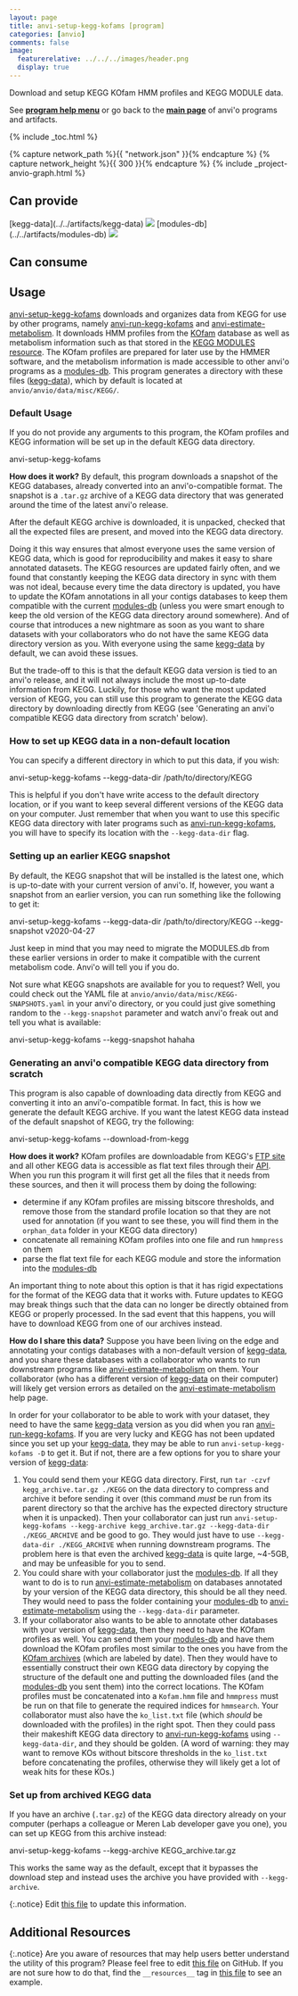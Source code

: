 ```yaml
---
layout: page
title: anvi-setup-kegg-kofams [program]
categories: [anvio]
comments: false
image:
  featurerelative: ../../../images/header.png
  display: true
---
```


Download and setup KEGG KOfam HMM profiles and KEGG MODULE data.

See **[program help menu](../../../../vignette#anvi-setup-kegg-kofams)** or go back to the **[main page](../../)** of anvi'o programs and artifacts.


{% include _toc.html %}
<div id="svg" class="subnetwork"></div>
{% capture network_path %}{{ "network.json" }}{% endcapture %}
{% capture network_height %}{{ 300 }}{% endcapture %}
{% include _project-anvio-graph.html %}


## Can provide

<p style="text-align: left" markdown="1"><span class="artifact-p">[kegg-data](../../artifacts/kegg-data) <img src="../../images/icons/DB.png" class="artifact-icon-mini" /></span> <span class="artifact-p">[modules-db](../../artifacts/modules-db) <img src="../../images/icons/DB.png" class="artifact-icon-mini" /></span></p>

## Can consume

<p style="text-align: left" markdown="1"></p>

## Usage


<span class="artifact-n">[anvi-setup-kegg-kofams](/software/anvio/help/main/programs/anvi-setup-kegg-kofams)</span> downloads and organizes data from KEGG for use by other programs, namely <span class="artifact-n">[anvi-run-kegg-kofams](/software/anvio/help/main/programs/anvi-run-kegg-kofams)</span> and <span class="artifact-n">[anvi-estimate-metabolism](/software/anvio/help/main/programs/anvi-estimate-metabolism)</span>. It downloads HMM profiles from the [KOfam](https://academic.oup.com/bioinformatics/article/36/7/2251/5631907) database as well as metabolism information such as that stored in the [KEGG MODULES resource](https://www.genome.jp/kegg/module.html). The KOfam profiles are prepared for later use by the HMMER software, and the metabolism information is made accessible to other anvi'o programs as a <span class="artifact-n">[modules-db](/software/anvio/help/main/artifacts/modules-db)</span>. This program generates a directory with these files (<span class="artifact-n">[kegg-data](/software/anvio/help/main/artifacts/kegg-data)</span>), which by default is located at `anvio/anvio/data/misc/KEGG/`.

### Default Usage

If you do not provide any arguments to this program, the KOfam profiles and KEGG information will be set up in the default KEGG data directory.

<div class="codeblock" markdown="1">
anvi&#45;setup&#45;kegg&#45;kofams
</div>

**How does it work?**
By default, this program downloads a snapshot of the KEGG databases, already converted into an anvi'o-compatible format. The snapshot is a `.tar.gz` archive of a KEGG data directory that was generated around the time of the latest anvi'o release.  

After the default KEGG archive is downloaded, it is unpacked, checked that all the expected files are present, and moved into the KEGG data directory.

Doing it this way ensures that almost everyone uses the same version of KEGG data, which is good for reproducibility and makes it easy to share annotated datasets. The KEGG resources are updated fairly often, and we found that constantly keeping the KEGG data directory in sync with them was not ideal, because every time the data directory is updated, you have to update the KOfam annotations in all your contigs databases to keep them compatible with the current <span class="artifact-n">[modules-db](/software/anvio/help/main/artifacts/modules-db)</span> (unless you were smart enough to keep the old version of the KEGG data directory around somewhere). And of course that introduces a new nightmare as soon as you want to share datasets with your collaborators who do not have the same KEGG data directory version as you. With everyone using the same <span class="artifact-n">[kegg-data](/software/anvio/help/main/artifacts/kegg-data)</span> by default, we can avoid these issues.

But the trade-off to this is that the default KEGG data version is tied to an anvi'o release, and it will not always include the most up-to-date information from KEGG. Luckily, for those who want the most updated version of KEGG, you can still use this program to generate the KEGG data directory by downloading directly from KEGG (see 'Generating an anvi'o compatible KEGG data directory from scratch' below).

### How to set up KEGG data in a non-default location

You can specify a different directory in which to put this data, if you wish:

<div class="codeblock" markdown="1">
anvi&#45;setup&#45;kegg&#45;kofams &#45;&#45;kegg&#45;data&#45;dir /path/to/directory/KEGG
</div>

This is helpful if you don't have write access to the default directory location, or if you want to keep several different versions of the KEGG data on your computer. Just remember that when you want to use this specific KEGG data directory with later programs such as <span class="artifact-n">[anvi-run-kegg-kofams](/software/anvio/help/main/programs/anvi-run-kegg-kofams)</span>, you will have to specify its location with the `--kegg-data-dir` flag.

### Setting up an earlier KEGG snapshot

By default, the KEGG snapshot that will be installed is the latest one, which is up-to-date with your current version of anvi'o. If, however, you want a snapshot from an earlier version, you can run something like the following to get it:

<div class="codeblock" markdown="1">
anvi&#45;setup&#45;kegg&#45;kofams &#45;&#45;kegg&#45;data&#45;dir /path/to/directory/KEGG &#45;&#45;kegg&#45;snapshot v2020&#45;04&#45;27
</div>

Just keep in mind that you may need to migrate the MODULES.db from these earlier versions in order to make it compatible with the current metabolism code. Anvi'o will tell you if you do.

Not sure what KEGG snapshots are available for you to request? Well, you could check out the YAML file at `anvio/anvio/data/misc/KEGG-SNAPSHOTS.yaml` in your anvi'o directory, or you could just give something random to the `--kegg-snapshot` parameter and watch anvi'o freak out and tell you what is available:
<div class="codeblock" markdown="1">
anvi&#45;setup&#45;kegg&#45;kofams &#45;&#45;kegg&#45;snapshot hahaha
</div>


### Generating an anvi'o compatible KEGG data directory from scratch

This program is also capable of downloading data directly from KEGG and converting it into an anvi'o-compatible format. In fact, this is how we generate the default KEGG archive. If you want the latest KEGG data instead of the default snapshot of KEGG, try the following:

<div class="codeblock" markdown="1">
anvi&#45;setup&#45;kegg&#45;kofams &#45;&#45;download&#45;from&#45;kegg
</div>

**How does it work?**
KOfam profiles are downloadable from KEGG's [FTP site](ftp://ftp.genome.jp/pub/db/kofam/) and all other KEGG data is accessible as flat text files through their [API](https://www.kegg.jp/kegg/rest/keggapi.html). When you run this program it will first get all the files that it needs from these sources, and then it will process them by doing the following:

- determine if any KOfam profiles are missing bitscore thresholds, and remove those from the standard profile location so that they are not used for annotation (if you want to see these, you will find them in the `orphan_data` folder in your KEGG data directory)
- concatenate all remaining KOfam profiles into one file and run `hmmpress` on them
- parse the flat text file for each KEGG module and store the information into the <span class="artifact-n">[modules-db](/software/anvio/help/main/artifacts/modules-db)</span>

An important thing to note about this option is that it has rigid expectations for the format of the KEGG data that it works with. Future updates to KEGG may break things such that the data can no longer be directly obtained from KEGG or properly processed. In the sad event that this happens, you will have to download KEGG from one of our archives instead.

**How do I share this data?**
Suppose you have been living on the edge and annotating your contigs databases with a non-default version of <span class="artifact-n">[kegg-data](/software/anvio/help/main/artifacts/kegg-data)</span>, and you share these databases with a collaborator who wants to run downstream programs like <span class="artifact-n">[anvi-estimate-metabolism](/software/anvio/help/main/programs/anvi-estimate-metabolism)</span> on them. Your collaborator (who has a different version of <span class="artifact-n">[kegg-data](/software/anvio/help/main/artifacts/kegg-data)</span> on their computer) will likely get version errors as detailed on the <span class="artifact-n">[anvi-estimate-metabolism](/software/anvio/help/main/programs/anvi-estimate-metabolism)</span> help page.

In order for your collaborator to be able to work with your dataset, they need to have the same <span class="artifact-n">[kegg-data](/software/anvio/help/main/artifacts/kegg-data)</span> version as you did when you ran <span class="artifact-n">[anvi-run-kegg-kofams](/software/anvio/help/main/programs/anvi-run-kegg-kofams)</span>. If you are very lucky and KEGG has not been updated since you set up your <span class="artifact-n">[kegg-data](/software/anvio/help/main/artifacts/kegg-data)</span>, they may be able to run `anvi-setup-kegg-kofams -D` to get it. But if not, there are a few options for you to share your version of <span class="artifact-n">[kegg-data](/software/anvio/help/main/artifacts/kegg-data)</span>:

1. You could send them your KEGG data directory. First, run `tar -czvf kegg_archive.tar.gz ./KEGG` on the data directory to compress and archive it before sending it over (this command _must_ be run from its parent directory so that the archive has the expected directory structure when it is unpacked). Then your collaborator can just run `anvi-setup-kegg-kofams --kegg-archive kegg_archive.tar.gz --kegg-data-dir ./KEGG_ARCHIVE` and be good to go. They would just have to use `--kegg-data-dir ./KEGG_ARCHIVE` when running downstream programs. The problem here is that even the archived <span class="artifact-n">[kegg-data](/software/anvio/help/main/artifacts/kegg-data)</span> is quite large, ~4-5GB, and may be unfeasible for you to send.
2. You could share with your collaborator just the <span class="artifact-n">[modules-db](/software/anvio/help/main/artifacts/modules-db)</span>. If all they want to do is to run <span class="artifact-n">[anvi-estimate-metabolism](/software/anvio/help/main/programs/anvi-estimate-metabolism)</span> on databases annotated by your version of the KEGG data directory, this should be all they need. They would need to pass the folder containing your <span class="artifact-n">[modules-db](/software/anvio/help/main/artifacts/modules-db)</span> to <span class="artifact-n">[anvi-estimate-metabolism](/software/anvio/help/main/programs/anvi-estimate-metabolism)</span> using the `--kegg-data-dir` parameter.
3. If your collaborator also wants to be able to annotate other databases with your version of <span class="artifact-n">[kegg-data](/software/anvio/help/main/artifacts/kegg-data)</span>, then they need to have the KOfam profiles as well. You can send them your <span class="artifact-n">[modules-db](/software/anvio/help/main/artifacts/modules-db)</span> and have them download the KOfam profiles most similar to the ones you have from the [KOfam archives](anvi-setup-kegg-kofams) (which are labeled by date). Then they would have to essentially construct their own KEGG data directory by copying the structure of the default one and putting the downloaded files (and the <span class="artifact-n">[modules-db](/software/anvio/help/main/artifacts/modules-db)</span> you sent them) into the correct locations. The KOfam profiles must be concatenated into a `Kofam.hmm` file and `hmmpress` must be run on that file to generate the required indices for `hmmsearch`. Your collaborator must also have the `ko_list.txt` file (which _should_ be downloaded with the profiles) in the right spot. Then they could pass their makeshift KEGG data directory to <span class="artifact-n">[anvi-run-kegg-kofams](/software/anvio/help/main/programs/anvi-run-kegg-kofams)</span> using `--kegg-data-dir`, and they should be golden. (A word of warning: they may want to remove KOs without bitscore thresholds in the `ko_list.txt` before concatenating the profiles, otherwise they will likely get a lot of weak hits for these KOs.)

### Set up from archived KEGG data

If you have an archive (`.tar.gz`) of the KEGG data directory already on your computer (perhaps a colleague or Meren Lab developer gave you one), you can set up KEGG from this archive instead:

<div class="codeblock" markdown="1">
anvi&#45;setup&#45;kegg&#45;kofams &#45;&#45;kegg&#45;archive KEGG_archive.tar.gz
</div>

This works the same way as the default, except that it bypasses the download step and instead uses the archive you have provided with `--kegg-archive`.


{:.notice}
Edit [this file](https://github.com/merenlab/anvio/tree/master/anvio/docs/programs/anvi-setup-kegg-kofams.md) to update this information.


## Additional Resources



{:.notice}
Are you aware of resources that may help users better understand the utility of this program? Please feel free to edit [this file](https://github.com/merenlab/anvio/tree/master/bin/anvi-setup-kegg-kofams) on GitHub. If you are not sure how to do that, find the `__resources__` tag in [this file](https://github.com/merenlab/anvio/blob/master/bin/anvi-interactive) to see an example.
